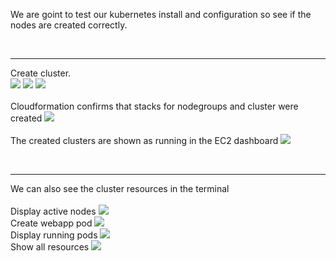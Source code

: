 We are goint to test our kubernetes install and configuration so see if the nodes are created correctly.

<br>
<hr>

Create cluster.
<br>
<img src="https://github.com/LawrenceDavy13/DevopsProject-1-Java/blob/main/images/kubernetes/kube-eksctl1.png">
<img src="https://github.com/LawrenceDavy13/DevopsProject-1-Java/blob/main/images/kubernetes/kube-eksctl2.png">
<img src="https://github.com/LawrenceDavy13/DevopsProject-1-Java/blob/main/images/kubernetes/kube-eksctl3.png">
<br>
<br>
Cloudformation confirms that stacks for nodegroups and cluster were created
<img src="https://github.com/LawrenceDavy13/DevopsProject-1-Java/blob/main/images/kubernetes/kube-eksctl4.png">
<br>
<br>
The created clusters are shown as running in the EC2 dashboard
<img src="https://github.com/LawrenceDavy13/DevopsProject-1-Java/blob/main/images/kubernetes/kube-eksctl5.png">

<br>
<hr>
We can also see the cluster resources in the terminal
<br>
<br>
Display active nodes
<img src="https://github.com/LawrenceDavy13/DevopsProject-1-Java/blob/main/images/kubernetes/kube-eksctl6.png">
<br>
Create webapp pod
<img src="https://github.com/LawrenceDavy13/DevopsProject-1-Java/blob/main/images/kubernetes/kube-eksctl7.png">
<br>
Display running pods
<img src="https://github.com/LawrenceDavy13/DevopsProject-1-Java/blob/main/images/kubernetes/kube-eksctl8.png">
<br>
Show all resources
<img src="https://github.com/LawrenceDavy13/DevopsProject-1-Java/blob/main/images/kubernetes/kube-eksctl9.png">











